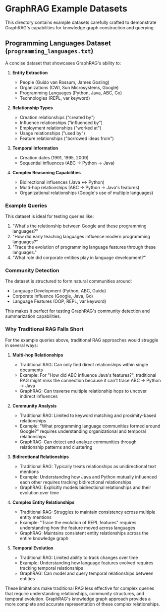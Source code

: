 # GraphRAG Example Datasets

This directory contains example datasets carefully crafted to demonstrate GraphRAG's capabilities for knowledge graph construction and querying.

## Programming Languages Dataset (`programming_languages.txt`)

A concise dataset that showcases GraphRAG's ability to:

1. **Entity Extraction**
   - People (Guido van Rossum, James Gosling)
   - Organizations (CWI, Sun Microsystems, Google)
   - Programming Languages (Python, Java, ABC, Go)
   - Technologies (REPL, var keyword)

2. **Relationship Types**
   - Creation relationships ("created by")
   - Influence relationships ("influenced by")
   - Employment relationships ("worked at")
   - Usage relationships ("used by")
   - Feature relationships ("borrowed ideas from")

3. **Temporal Information**
   - Creation dates (1991, 1995, 2009)
   - Sequential influences (ABC → Python → Java)

4. **Complex Reasoning Capabilities**
   - Bidirectional influences (Java ↔ Python)
   - Multi-hop relationships (ABC → Python → Java's features)
   - Organizational relationships (Google's use of multiple languages)

### Example Queries

This dataset is ideal for testing queries like:

1. "What's the relationship between Google and these programming languages?"
2. "How did early teaching languages influence modern programming languages?"
3. "Trace the evolution of programming language features through these languages."
4. "What role did corporate entities play in language development?"

### Community Detection

The dataset is structured to form natural communities around:
- Language Development (Python, ABC, Guido)
- Corporate Influence (Google, Java, Go)
- Language Features (OOP, REPL, var keyword)

This makes it perfect for testing GraphRAG's community detection and summarization capabilities.

### Why Traditional RAG Falls Short

For the example queries above, traditional RAG approaches would struggle in several ways:

1. **Multi-hop Relationships**
   - Traditional RAG: Can only find direct relationships within single documents
   - Example: For "How did ABC influence Java's features?", traditional RAG might miss the connection because it can't trace ABC → Python → Java
   - GraphRAG: Can traverse multiple relationship hops to uncover indirect influences

2. **Community Analysis**
   - Traditional RAG: Limited to keyword matching and proximity-based relationships
   - Example: "What programming language communities formed around Google?" requires understanding organizational and temporal relationships
   - GraphRAG: Can detect and analyze communities through relationship patterns and clustering

3. **Bidirectional Relationships**
   - Traditional RAG: Typically treats relationships as unidirectional text mentions
   - Example: Understanding how Java and Python mutually influenced each other requires tracking bidirectional relationships
   - GraphRAG: Explicitly models bidirectional relationships and their evolution over time

4. **Complex Entity Relationships**
   - Traditional RAG: Struggles to maintain consistency across multiple entity mentions
   - Example: "Trace the evolution of REPL features" requires understanding how the feature moved across languages
   - GraphRAG: Maintains consistent entity relationships across the entire knowledge graph

5. **Temporal Evolution**
   - Traditional RAG: Limited ability to track changes over time
   - Example: Understanding how language features evolved requires tracking temporal relationships
   - GraphRAG: Can model and query temporal relationships between entities

These limitations make traditional RAG less effective for complex queries that require understanding relationships, community structures, and temporal evolution. GraphRAG's knowledge graph approach provides a more complete and accurate representation of these complex relationships.
